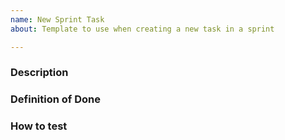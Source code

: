 ```yaml
---
name: New Sprint Task
about: Template to use when creating a new task in a sprint

---
```


### Description

### Definition of Done

### How to test
